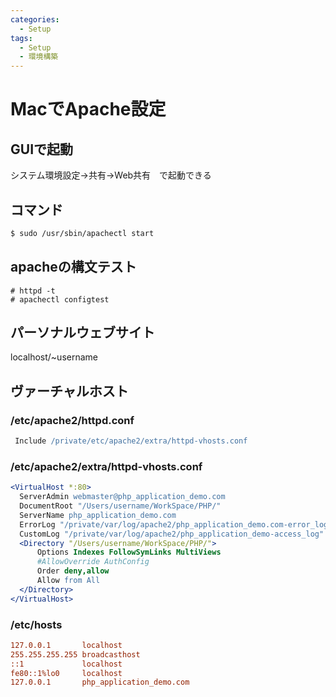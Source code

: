 ```yaml
---
categories:
  - Setup
tags:
  - Setup
  - 環境構築
---
```


# MacでApache設定

## GUIで起動

システム環境設定→共有→Web共有　で起動できる

## コマンド

```bash
$ sudo /usr/sbin/apachectl start
```

## apacheの構文テスト

```console
# httpd -t
# apachectl configtest
```

## パーソナルウェブサイト
localhost/~username

## ヴァーチャルホスト

### /etc/apache2/httpd.conf

```apache
 Include /private/etc/apache2/extra/httpd-vhosts.conf
```


### /etc/apache2/extra/httpd-vhosts.conf

```apache
<VirtualHost *:80>
  ServerAdmin webmaster@php_application_demo.com
  DocumentRoot "/Users/username/WorkSpace/PHP/"
  ServerName php_application_demo.com
  ErrorLog "/private/var/log/apache2/php_application_demo.com-error_log"
  CustomLog "/private/var/log/apache2/php_application_demo-access_log" common
  <Directory "/Users/username/WorkSpace/PHP/">
      Options Indexes FollowSymLinks MultiViews
      #AllowOverride AuthConfig
      Order deny,allow
      Allow from All
  </Directory>
</VirtualHost>
```

###  /etc/hosts

```ini
127.0.0.1       localhost
255.255.255.255 broadcasthost
::1             localhost
fe80::1%lo0     localhost
127.0.0.1       php_application_demo.com
```
